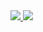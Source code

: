 <a href="https://portal.azure.com/#create/Microsoft.Template/uri/https%3A%2F%2Fraw.githubusercontent.com%2FTolabode%2FVNets%2Fmaster%2FEUVNet02" target="_blank">
    <img src="http://azuredeploy.net/deploybutton.png"/>
</a>

<a href="http://armviz.io/#/?load=https%3A%2F%2Fraw.githubusercontent.com%2FTolabode%2FVNets%2Fmaster%2FEUVNet02" target="_blank">
    <img src="http://armviz.io/visualizebutton.png"/>
</a>


